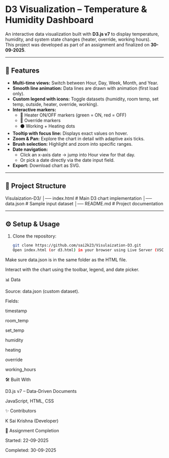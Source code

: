 # D3 Visualization – Temperature & Humidity Dashboard

An interactive data visualization built with **D3.js v7** to display temperature, humidity, and system state changes (heater, override, working hours).  
This project was developed as part of an assignment and finalized on **30-09-2025**.

---

## 🚀 Features
- **Multi-time views:** Switch between Hour, Day, Week, Month, and Year.
- **Smooth line animation:** Data lines are drawn with animation (first load only).
- **Custom legend with icons:** Toggle datasets (humidity, room temp, set temp, outside, heater, override, working).
- **Interactive markers:**  
  - 🔺 Heater ON/OFF markers (green = ON, red = OFF)  
  - 🔶 Override markers  
  - ⚫ Working + Heating dots
- **Tooltip with focus line:** Displays exact values on hover.
- **Zoom & Pan:** Explore the chart in detail with adaptive axis ticks.
- **Brush selection:** Highlight and zoom into specific ranges.
- **Date navigation:**  
  - Click an x-axis date → jump into Hour view for that day.  
  - Or pick a date directly via the date input field.
- **Export:** Download chart as SVG.

---

## 📂 Project Structure
Visulaization-D3/
│── index.html # Main D3 chart implementation
│── data.json # Sample input dataset
│── README.md # Project documentation


---

## ⚙️ Setup & Usage
1. Clone the repository:
   ```bash
   git clone https://github.com/sai2k23/Visulaization-D3.git
   Open index.html (or d3.html) in your browser using Live Server (VSCode extension) or any static server.

Make sure data.json is in the same folder as the HTML file.

Interact with the chart using the toolbar, legend, and date picker.

📊 Data

Source: data.json (custom dataset).

Fields:

timestamp

room_temp

set_temp

humidity

heating

override

working_hours

🛠️ Built With

D3.js v7
 – Data-Driven Documents

JavaScript, HTML, CSS

✨ Contributors

K Sai Krishna (Developer)

📅 Assignment Completion

Started: 22-09-2025

Completed: 30-09-2025